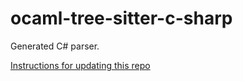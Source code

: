 # ocaml-tree-sitter-c-sharp

Generated C# parser.

[Instructions for updating this repo](https://github.com/returntocorp/ocaml-tree-sitter-languages/blob/master/doc/release.md)
